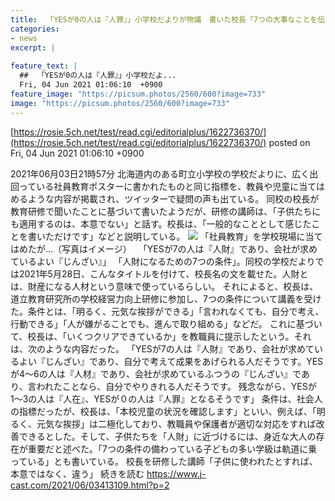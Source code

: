 ```yaml
---
title:  「YESが0の人は『人罪』」小学校だよりが物議　書いた校長「7つの大事なことを伝えただけ」  
categories:
- news
excerpt: |
  
feature_text: |
  ##  「YESが0の人は『人罪』」小学校だよ...
  Fri, 04 Jun 2021 01:06:10  +0900
feature_image: "https://picsum.photos/2560/600?image=733"
image: "https://picsum.photos/2560/600?image=733"
---
```


[https://rosie.5ch.net/test/read.cgi/editorialplus/1622736370/](https://rosie.5ch.net/test/read.cgi/editorialplus/1622736370/)
posted on Fri, 04 Jun 2021 01:06:10  +0900

<!--more-->

2021年06月03日21時57分 北海道内のある町立小学校の学校だよりに、広く出回っている社員教育ポスターに書かれたものと同じ指標を、教員や児童に当てはめるような内容が掲載され、ツイッターで疑問の声も出ている。 同校の校長が教育研修で聞いたことに基づいて書いたようだが、研修の講師は、「子供たちにも適用するのは、本意でない」と話す。校長は、「一般的なこととして感じたことを書いただけです」などと説明している。 ![](https://www.j-cast.com/assets_c/2021/06/news_20210603205042-thumb-autox380-201678.jpg) 「社員教育」を学校現場に当てはめたが…（写真はイメージ） 　「YESが7の人は『人財』であり、会社が求めているよい『じんざい』」 「人財になるための7つの条件」。同校の学校だよりでは2021年5月28日、こんなタイトルを付けて、校長名の文を載せた。人財とは、財産になる人材という意味で使っているらしい。 それによると、校長は、道立教育研究所の学校経営力向上研修に参加し、7つの条件について講義を受けた。条件とは、「明るく、元気な挨拶ができる」「言われなくても、自分で考え、行動できる」「人が嫌がることでも、進んで取り組める」などだ。 これに基づいて、校長は、「いくつクリアできているか」を教職員に提示したという。それは、次のような内容だった。 「YESが7の人は『人財』であり、会社が求めているよい『じんざい』であり、自分で考えて成果をあげられる人だそうです。YES が4〜6の人は『人材』であり、会社が求めているふつうの『じんざい』であり、言われたことなら、自分でやりきれる人だそうです。 残念ながら、YESが1〜3の人は『人在』、YESが０の人は『人罪』となるそうです」 条件は、社会人の指標だったが、校長は、「本校児童の状況を確認します」といい、例えば、「明るく、元気な挨拶」は二極化しており、教職員や保護者が適切な対応をすれば改善できるとした。そして、子供たちを「人財」に近づけるには、身近な大人の存在が重要だと述べた。「7つの条件の備わっている子どもの多い学級は軌道に乗っている」とも書いている。 校長を研修した講師「子供に使われたとすれば、本意ではなく、違う」 続きを読む https://www.j-cast.com/2021/06/03413109.html?p=2

